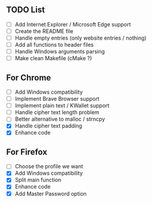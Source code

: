 ## TODO List ##

- [ ] Add Internet Explorer / Microsoft Edge support
- [ ] Create the README file
- [ ] Handle empty entries (only website entries / nothing)
- [ ] Add all functions to header files
- [ ] Handle Windows arguments parsing
- [ ] Make clean Makefile (cMake ?)

## For Chrome ##
- [ ] Add Windows compatibility
- [ ] Implement Brave Browser support
- [ ] Implement plain text / KWallet support
- [ ] Handle cipher text length problem
- [ ] Better alternative to malloc / strncpy
- [x] Handle cipher text  padding
- [x] Enhance code

## For Firefox ##
- [ ] Choose the profile we want
- [x] Add Windows compatibility
- [x] Split main function
- [x] Enhance code
- [x] Add Master Password option
